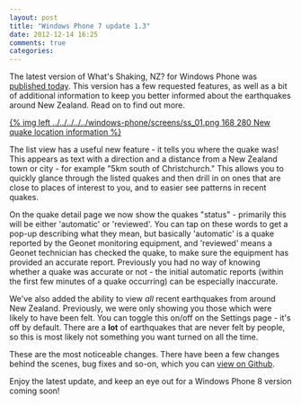 ```yaml
---
layout: post
title: "Windows Phone 7 update 1.3"
date: 2012-12-14 16:25
comments: true
categories: 
---
```

The latest version of What's Shaking, NZ? for Windows Phone was [published today](http://www.windowsphone.com/en-nz/store/app/what-shaking-nz/8c5077db-6a9a-4c29-b095-42fea91874d9). This version has a few requested features, as well as a bit of additional information to keep you better informed about the earthquakes around New Zealand. Read on to find out more.

<!--more-->

[{% img left ../../../../../windows-phone/screens/ss_01.png 168 280 New quake location information %}](../../../../../windows-phone/screens/ss_01.png)


The list view has a useful new feature - it tells you where the quake was! This appears as text with a direction and a distance from a New Zealand town or city - for example "5km south of Christchurch." This allows you to quickly glance through the listed quakes and then drill in on ones that are close to places of interest to you, and to easier see patterns in recent quakes.

On the quake detail page we now show the quakes "status" - primarily this will be either 'automatic' or 'reviewed'. You can tap on these words to get a pop-up describing what they mean, but basically 'automatic' is a quake reported by the Geonet monitoring equipment, and 'reviewed' means a Geonet technician has checked the quake, to make sure the equipment has provided an accurate report. Previously you had no way of knowing whether a quake was accurate or not - the initial automatic reports (within the first few minutes of a quake occurring) can be especially inaccurate.

We've also added the ability to view _all_ recent earthquakes from around New Zealand. Previously, we were only showing you those which were likely to have been felt. You can toggle this on/off on the Settings page - it's off by default. There are a __lot__ of earthquakes that are never felt by people, so this is most likely not something you want turned on all the time.

These are the most noticeable changes. There have been a few changes behind the scenes, bug fixes and so-on, which you can [view on Github](https://github.com/adamsp/wsnz-windowsphone/commits/windows-phone-7.1).

Enjoy the latest update, and keep an eye out for a Windows Phone 8 version coming soon!